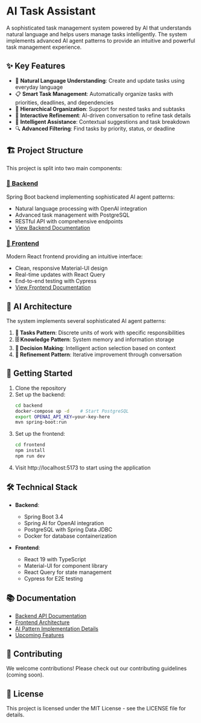 # AI Task Assistant

A sophisticated task management system powered by AI that understands natural language and helps users manage tasks intelligently. The system implements advanced AI agent patterns to provide an intuitive and powerful task management experience.

## ✨ Key Features

- 🤖 **Natural Language Understanding**: Create and update tasks using everyday language
- 📋 **Smart Task Management**: Automatically organize tasks with priorities, deadlines, and dependencies
- 🌳 **Hierarchical Organization**: Support for nested tasks and subtasks
- 🔄 **Interactive Refinement**: AI-driven conversation to refine task details
- 🎯 **Intelligent Assistance**: Contextual suggestions and task breakdown
- 🔍 **Advanced Filtering**: Find tasks by priority, status, or deadline

## 🏗️ Project Structure

This project is split into two main components:

### [📡 Backend](/backend)
Spring Boot backend implementing sophisticated AI agent patterns:
- Natural language processing with OpenAI integration
- Advanced task management with PostgreSQL
- RESTful API with comprehensive endpoints
- [View Backend Documentation](/backend/README.md)

### [🎨 Frontend](/frontend)
Modern React frontend providing an intuitive interface:
- Clean, responsive Material-UI design
- Real-time updates with React Query
- End-to-end testing with Cypress
- [View Frontend Documentation](/frontend/README.md)

## 🧠 AI Architecture

The system implements several sophisticated AI agent patterns:

1. **📝 Tasks Pattern**: Discrete units of work with specific responsibilities
2. **🗄️ Knowledge Pattern**: System memory and information storage
3. **🤔 Decision Making**: Intelligent action selection based on context
4. **🔄 Refinement Pattern**: Iterative improvement through conversation

## 🚀 Getting Started

1. Clone the repository
2. Set up the backend:
   ```bash
   cd backend
   docker-compose up -d    # Start PostgreSQL
   export OPENAI_API_KEY=your-key-here
   mvn spring-boot:run
   ```
3. Set up the frontend:
   ```bash
   cd frontend
   npm install
   npm run dev
   ```
4. Visit http://localhost:5173 to start using the application

## 🛠️ Technical Stack

- **Backend**:
  - Spring Boot 3.4
  - Spring AI for OpenAI integration
  - PostgreSQL with Spring Data JDBC
  - Docker for database containerization

- **Frontend**:
  - React 19 with TypeScript
  - Material-UI for component library
  - React Query for state management
  - Cypress for E2E testing

## 📚 Documentation

- [Backend API Documentation](/backend/README.md#api-documentation)
- [Frontend Architecture](/frontend/README.md#frontend-architecture)
- [AI Pattern Implementation Details](/backend/features/completed/initial-patterns.md)
- [Upcoming Features](/backend/features/inprogress/refinement-pattern.md)

## 🤝 Contributing

We welcome contributions! Please check out our contributing guidelines (coming soon).

## 📄 License

This project is licensed under the MIT License - see the LICENSE file for details.

